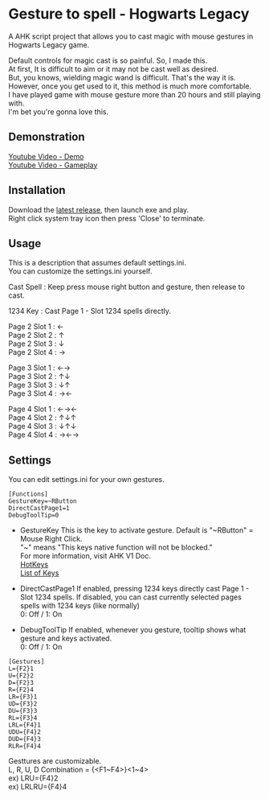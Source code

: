 # Gesture to spell - Hogwarts Legacy
A AHK script project that allows you to cast magic with mouse gestures in Hogwarts Legacy game.

Default controls for magic cast is so painful. So, I made this.\
At first, It is difficult to aim or it may not be cast well as desired.\
But, you knows, wielding magic wand is difficult. That's the way it is.\
However, once you get used to it, this method is much more comfortable.\
I have played game with mouse gesture more than 20 hours and still playing with.\
I'm bet you're gonna love this.


## Demonstration
[Youtube Video - Demo](https://youtu.be/xgpiAxEwMPA)\
[Youtube Video - Gameplay](https://youtu.be/OIM831k9JUY)


## Installation
Download the [latest release](https://github.com/LSDL/hogwarts-legacy-gesture-to-spell/releases), then launch exe and play.\
Right click system tray icon then press 'Close' to terminate.


## Usage
This is a description that assumes default settings.ini.\
You can customize the settings.ini yourself.

Cast Spell : Keep press mouse right button and gesture, then release to cast.

1234 Key : Cast Page 1 - Slot 1234 spells directly.

Page 2 Slot 1 : ←\
Page 2 Slot 2 : ↑\
Page 2 Slot 3 : ↓\
Page 2 Slot 4 : →

Page 3 Slot 1 : ←→\
Page 3 Slot 2 : ↑↓\
Page 3 Slot 3 : ↓↑\
Page 3 Slot 4 : →←

Page 4 Slot 1 : ←→←\
Page 4 Slot 2 : ↑↓↑\
Page 4 Slot 3 : ↓↑↓\
Page 4 Slot 4 : →←→


## Settings
You can edit settings.ini for your own gestures.

```
[Functions]
GestureKey=~RButton
DirectCastPage1=1
DebugToolTip=0
```

- GestureKey
This is the key to activate gesture. Default is "\~RButton" = Mouse Right Click.\
"\~" means "This keys native function will not be blocked."\
For more information, visit AHK V1 Doc.\
[HotKeys](https://www.autohotkey.com/docs/v1/Hotkeys.htm)\
[List of Keys](https://www.autohotkey.com/docs/v1/KeyList.htm)


- DirectCastPage1
If enabled, pressing 1234 keys directly cast Page 1 - Slot 1234 spells.
If disabled, you can cast currently selected pages spells with 1234 keys (like normally)\
0: Off / 1: On

- DebugToolTip
If enabled, whenever you gesture, tooltip shows what gesture and keys activated.\
0: Off / 1: On

```
[Gestures] 
L={F2}1
U={F2}2
D={F2}3
R={F2}4
LR={F3}1
UD={F3}2
DU={F3}3
RL={F3}4
LRL={F4}1
UDU={F4}2
DUD={F4}3
RLR={F4}4
```
Gesttures are customizable.\
L, R, U, D Combination = \{<F1\~F4>\}<1~4>\
ex) LRU={F4}2\
ex) LRLRU={F4}4